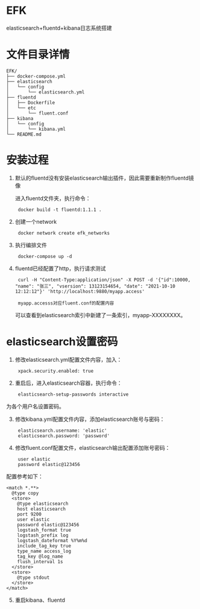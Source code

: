 # EFK
elasticsearch+fluentd+kibana日志系统搭建


# 文件目录详情

	EFK/
	├── docker-compose.yml
	├── elasticsearch
	│   └── config
	│       └── elasticsearch.yml
	├── fluentd
	│   ├── Dockerfile
	│   └── etc
	│       └── fluent.conf
	├── kibana
	│   └── config
	│       └── kibana.yml
	└── README.md


# 安装过程


1. 默认的fluentd没有安装elasticsearch输出插件，因此需要重新制作fluentd镜像

	进入fluentd文件夹，执行命令：
	
		docker build -t fluentd:1.1.1 .
		
2. 创建一个network
	
		docker network create efk_networks
	
		
3. 执行编排文件

		docker-compose up -d


4. fluentd已经配置了http，执行请求测试


		curl -H "Content-Type:application/json" -X POST -d '{"id":10000, "name": "张三", "vsersion": 13123154654, "date": "2021-10-10 12:12:12"}' 'http://localhost:9880/myapp.access'

		myapp.accesss对应fluent.conf的配置内容

	可以查看到elasticsearch索引中新建了一条索引，myapp-XXXXXXXX。

	
	
# elasticsearch设置密码

1. 修改elasticsearch.yml配置文件内容，加入：

		xpack.security.enabled: true
	
2. 重启后，进入elasticsearch容器，执行命令：

		elasticsearch-setup-passwords interactive
	
为各个用户名设置密码。

3. 修改kibana.yml配置文件内容，添加elasticsearch账号与密码：

		elasticsearch.username: 'elastic'
		elasticsearch.password: 'password'
	
4. 修改fluent.conf配置文件，elasticsearch输出配置添加账号密码：

		user elastic
		password elastic@123456

配置参考如下：

	<match *.**>
	  @type copy
	  <store>
		@type elasticsearch
		host elasticsearch
		port 9200
		user elastic
		password elastic@123456
		logstash_format true
		logstash_prefix log
		logstash_dateformat %Y%m%d
		include_tag_key true
		type_name access_log
		tag_key @log_name
		flush_interval 1s
	  </store>
	  <store>
		@type stdout
	  </store>
	</match>


5. 重启kibana、fluentd